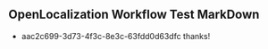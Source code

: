 ## OpenLocalization Workflow Test MarkDown
* aac2c699-3d73-4f3c-8e3c-63fdd0d63dfc thanks!

<!--HONumber=Aug16_HO5-->


